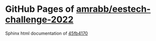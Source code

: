 GitHub Pages of [amrabb/eestech-challenge-2022](https://github.com/amrabb/eestech-challenge-2022.git)
===
Sphinx html documentation of [45fb4170](https://github.com/amrabb/eestech-challenge-2022/tree/45fb4170eecd7a8cdb6e7d398db46ab1428e1f26)
